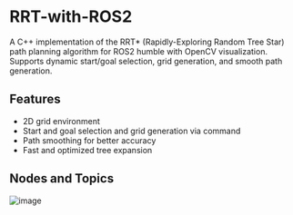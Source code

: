 # RRT-with-ROS2
A C++ implementation of the RRT* (Rapidly-Exploring Random Tree Star) path planning algorithm for ROS2 humble with OpenCV visualization. Supports dynamic start/goal selection, grid generation, and smooth path generation.
## Features
- 2D grid environment 
- Start and goal selection and grid generation via command
- Path smoothing for better accuracy
- Fast and optimized tree expansion
## Nodes and Topics
![image](https://github.com/user-attachments/assets/25cb0ad3-c159-4ece-b668-166a497e51c0)

